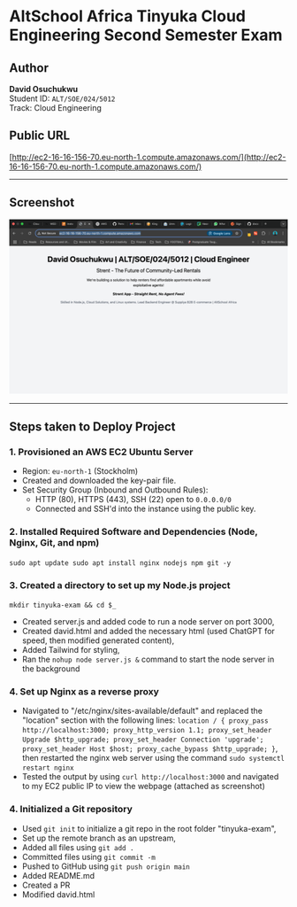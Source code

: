# AltSchool Africa Tinyuka Cloud Engineering Second Semester Exam

## Author
**David Osuchukwu**  
Student ID: `ALT/SOE/024/5012`  
Track: Cloud Engineering  

## Public URL

[http://ec2-16-16-156-70.eu-north-1.compute.amazonaws.com/](http://ec2-16-16-156-70.eu-north-1.compute.amazonaws.com/)

---

## Screenshot

![Screenshot](./screenshot.png)

---

## Steps taken to Deploy Project

### 1. Provisioned an AWS EC2 Ubuntu Server
- Region: `eu-north-1` (Stockholm)
- Created and downloaded the key-pair file.
- Set Security Group (Inbound and Outbound Rules):
  - HTTP (80), HTTPS (443), SSH (22) open to `0.0.0.0/0`
  - Connected and SSH'd into the instance using the public key.

### 2. Installed Required Software and Dependencies (Node, Nginx, Git, and npm)
`sudo apt update
sudo apt install nginx nodejs npm git -y`

### 3. Created a directory to set up my Node.js project
`mkdir tinyuka-exam && cd $_`
- Created server.js and added code to run a node server on port 3000,
- Created david.html and added the necessary html (used ChatGPT for speed, then modified generated content),
- Added Tailwind for styling,
- Ran the `nohup node server.js &` command to start the node server in the background

### 4. Set up Nginx as a reverse proxy
- Navigated to "/etc/nginx/sites-available/default" and replaced the "location" section with the following lines:
`location / {
        proxy_pass http://localhost:3000;
        proxy_http_version 1.1;
        proxy_set_header Upgrade $http_upgrade;
        proxy_set_header Connection 'upgrade';
        proxy_set_header Host $host;
        proxy_cache_bypass $http_upgrade;
    }`,
  then restarted the nginx web server using the command `sudo systemctl restart nginx`
- Tested the output by using `curl http://localhost:3000` and navigated to my EC2 public IP to view the webpage (attached as screenshot)
  
### 4. Initialized a Git repository
- Used `git init` to initialize a git repo in the root folder "tinyuka-exam",
- Set up the remote branch as an upstream,
- Added all files using `git add .`
- Committed files using `git commit -m`
- Pushed to GitHub using `git push origin main`
- Added README.md
- Created a PR
- Modified david.html
